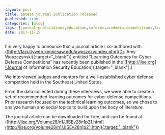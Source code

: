 ```yaml
---
layout: post
title: Latest journal publication released
published: true
categories: [blog]
tags: [journal-publications,education,infosec,academia,competitions,training]
date: 2017-11-15
---
```


I'm very happy to announce that a journal article I co-authored with ([http://facultyweb.kennesaw.edu/awoszczy/index.php](Dr. Amy Woszczynski){:target="_blank"}) entitled "Learning Outcomes for Cyber Defense Competitions" has recently been published in the ([http://jise.org](Journal of Information Security Education){:target="_blank"}.)

We interviewed judges and mentors for a well-established cyber defense competition held in the Southeast United States.

From the data collected during these interviews, we were able to create a set of recommended learning outcomes for cyber defense competitions.  Prior research focused on the technical learning outcomes, so we chose to analyze human and social topics to build upon the body of literature.

The journal article can be downloaded for free, and can be found at ([http://jise.org/Volume28/n1/JISEv28n1p21.html](http://jise.org/Volume28/n1/JISEv28n1p21.html){:target:"_blank"})
